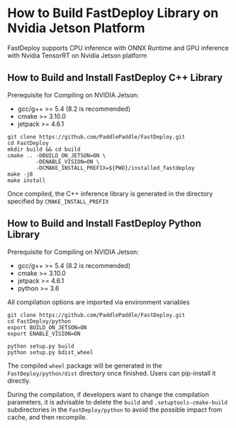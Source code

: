 
# How to Build FastDeploy Library on Nvidia Jetson Platform

FastDeploy supports CPU inference with ONNX Runtime and GPU inference with Nvidia TensorRT on Nvidia Jetson platform

## How to Build and Install FastDeploy C++ Library

Prerequisite for Compiling on NVIDIA Jetson:

- gcc/g++ >= 5.4 (8.2 is recommended)
- cmake >= 3.10.0
- jetpack >= 4.6.1

```
git clone https://github.com/PaddlePaddle/FastDeploy.git
cd FastDeploy
mkdir build && cd build
cmake .. -DBUILD_ON_JETSON=ON \
         -DENABLE_VISION=ON \
         -DCMAKE_INSTALL_PREFIX=${PWD}/installed_fastdeploy
make -j8
make install
```

Once compiled, the C++ inference library is generated in the directory specified by `CMAKE_INSTALL_PREFIX`

## How to Build and Install FastDeploy Python Library

Prerequisite for Compiling on NVIDIA Jetson:

- gcc/g++ >= 5.4 (8.2 is recommended)
- cmake >= 3.10.0
- jetpack >= 4.6.1
- python >= 3.6

All compilation options are imported via environment variables

```
git clone https://github.com/PaddlePaddle/FastDeploy.git
cd FastDeploy/python
export BUILD_ON_JETSON=ON
export ENABLE_VISION=ON

python setup.py build
python setup.py bdist_wheel
```

The compiled `wheel` package will be generated in the `FastDeploy/python/dist` directory once finished. Users can pip-install it directly.

During the compilation, if developers want to change the compilation parameters, it is advisable to delete the `build` and `.setuptools-cmake-build` subdirectories in the `FastDeploy/python` to avoid the possible impact from cache, and then recompile.
